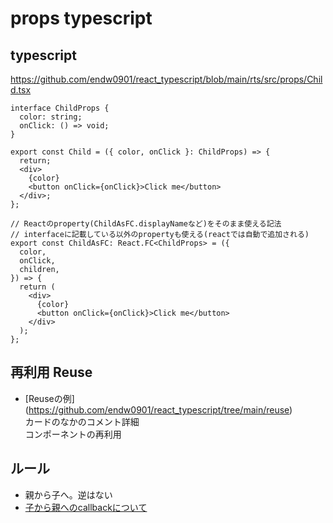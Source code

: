 # props typescript

## typescript
https://github.com/endw0901/react_typescript/blob/main/rts/src/props/Child.tsx

```
interface ChildProps {
  color: string;
  onClick: () => void;
}

export const Child = ({ color, onClick }: ChildProps) => {
  return;
  <div>
    {color}
    <button onClick={onClick}>Click me</button>
  </div>;
};

// Reactのproperty(ChildAsFC.displayNameなど)をそのまま使える記法
// interfaceに記載している以外のpropertyも使える(reactでは自動で追加される)
export const ChildAsFC: React.FC<ChildProps> = ({
  color,
  onClick,
  children,
}) => {
  return (
    <div>
      {color}
      <button onClick={onClick}>Click me</button>
    </div>
  );
};
```

## 再利用 Reuse
- [Reuseの例] (https://github.com/endw0901/react_typescript/tree/main/reuse) <br>
カードのなかのコメント詳細 <br>
コンポーネントの再利用 <br>

## ルール
- 親から子へ。逆はない
- [子から親へのcallbackについて ](https://github.com/endw0901/react_typescript/blob/main/callback)
